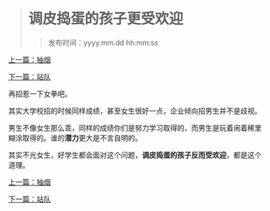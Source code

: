 ># 调皮捣蛋的孩子更受欢迎
>
>>发布时间：yyyy.mm.dd hh:mm:ss

[上一篇：抽烟](https://t.zsxq.com/RjqBYrv)

[下一篇：站队](https://t.zsxq.com/VZzvFq3)

再招惹一下女拳吧。 

其实大学校招的时候同样成绩，甚至女生很好一点，企业倾向招男生并不是歧视。 

男生不像女生那么乖，同样的成绩你们是努力学习取得的，而男生是玩着闹着稀里糊涂取得的。谁的**潜力**更大是不言自明的。 

其实不光女生，好学生都会面对这个问题，**调皮捣蛋的孩子反而受欢迎**，都是这个道理。

[上一篇：抽烟](https://t.zsxq.com/RjqBYrv)

[下一篇：站队](https://t.zsxq.com/VZzvFq3)




















​     











